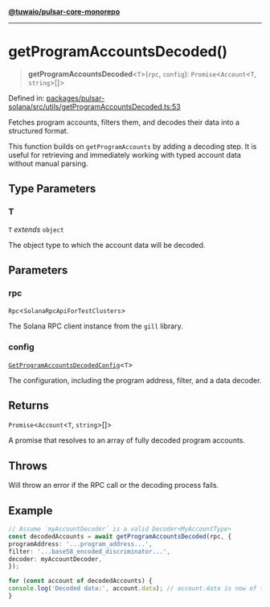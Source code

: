 [**@tuwaio/pulsar-core-monorepo**](../../../README.md)

***

# getProgramAccountsDecoded()

> **getProgramAccountsDecoded**\<`T`\>(`rpc`, `config`): `Promise`\<`Account`\<`T`, `string`\>[]\>

Defined in: [packages/pulsar-solana/src/utils/getProgramAccountsDecoded.ts:53](https://github.com/TuwaIO/pulsar-core/blob/c3ad8144f2008a57a67fac346389a8c64145db47/packages/pulsar-solana/src/utils/getProgramAccountsDecoded.ts#L53)

Fetches program accounts, filters them, and decodes their data into a structured format.

This function builds on `getProgramAccounts` by adding a decoding step. It is useful
for retrieving and immediately working with typed account data without manual parsing.

## Type Parameters

### T

`T` *extends* `object`

The object type to which the account data will be decoded.

## Parameters

### rpc

`Rpc`\<`SolanaRpcApiForTestClusters`\>

The Solana RPC client instance from the `gill` library.

### config

[`GetProgramAccountsDecodedConfig`](../interfaces/GetProgramAccountsDecodedConfig.md)\<`T`\>

The configuration, including the program address, filter, and a data decoder.

## Returns

`Promise`\<`Account`\<`T`, `string`\>[]\>

A promise that resolves to an array of fully decoded program accounts.

## Throws

Will throw an error if the RPC call or the decoding process fails.

## Example

```ts
// Assume `myAccountDecoder` is a valid Decoder<MyAccountType>
const decodedAccounts = await getProgramAccountsDecoded(rpc, {
programAddress: '...program_address...',
filter: '...base58_encoded_discriminator...',
decoder: myAccountDecoder,
});

for (const account of decodedAccounts) {
console.log('Decoded data:', account.data); // account.data is now of type MyAccountType
}
```
